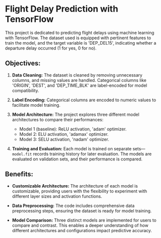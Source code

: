 # Flight Delay Prediction with TensorFlow

This project is dedicated to predicting flight delays using machine learning with TensorFlow. The dataset used is equipped with pertinent features to train the model, and the target variable is 'DEP_DEL15', indicating whether a departure delay occurred (1 for yes, 0 for no).

## Objectives:

1. **Data Cleaning:**
   The dataset is cleaned by removing unnecessary columns, and missing values are handled. Categorical columns like 'ORIGIN', 'DEST', and 'DEP_TIME_BLK' are label-encoded for model compatibility.

2. **Label Encoding:**
   Categorical columns are encoded to numeric values to facilitate model training.

3. **Model Architecture:**
   The project explores three different model architectures to compare their performances:
   - Model 1 (baseline): ReLU activation, 'adam' optimizer.
   - Model 2: ELU activation, 'adamax' optimizer.
   - Model 3: SELU activation, 'nadam' optimizer.

4. **Training and Evaluation:**
   Each model is trained on separate sets—`model.fit` records training history for later evaluation. The models are evaluated on validation sets, and their performance is compared.

## Benefits:

- **Customizable Architecture:**
  The architecture of each model is customizable, providing users with the flexibility to experiment with different layer sizes and activation functions.

- **Data Preprocessing:**
  The code includes comprehensive data preprocessing steps, ensuring the dataset is ready for model training.

- **Model Comparison:**
  Three distinct models are implemented for users to compare and contrast. This enables a deeper understanding of how different architectures and configurations impact predictive accuracy.
